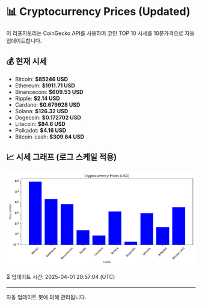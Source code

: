 
# 📊 Cryptocurrency Prices (Updated)

이 리포지토리는 CoinGecko API를 사용하여 코인 TOP 10 시세를 10분가격으로 자동 업데이트합니다.

## 💰 현재 시세
- Bitcoin: **$85246 USD**
- Ethereum: **$1911.71 USD**
- Binancecoin: **$609.53 USD**
- Ripple: **$2.14 USD**
- Cardano: **$0.679928 USD**
- Solana: **$126.32 USD**
- Dogecoin: **$0.172702 USD**
- Litecoin: **$84.6 USD**
- Polkadot: **$4.16 USD**
- Bitcoin-cash: **$309.64 USD**

## 📈 시세 그래프 (로그 스케일 적용)
![Crypto Prices](crypto_prices.png)

⏳ 업데이트 시간: 2025-04-01 20:57:04 (UTC)

---
자동 업데이트 봇에 의해 관리됩니다.
